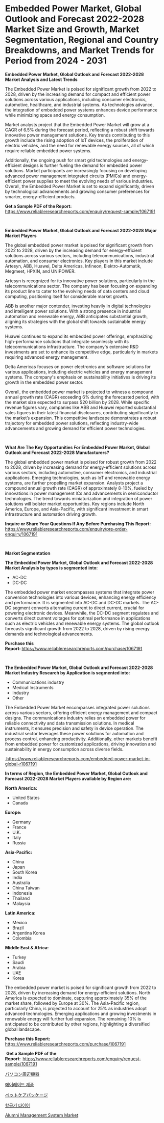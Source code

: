 <p><h1>Embedded Power Market, Global Outlook and Forecast 2022-2028 Market Size and Growth, Market Segmentation, Regional and Country Breakdowns, and Market Trends for Period from 2024 -  2031</h1></p><p><strong>Embedded Power Market, Global Outlook and Forecast 2022-2028 Market Analysis and Latest Trends</strong></p>
<p><p>The Embedded Power Market is poised for significant growth from 2022 to 2028, driven by the increasing demand for compact and efficient power solutions across various applications, including consumer electronics, automotive, healthcare, and industrial systems. As technologies advance, the integration of embedded power systems enhances device performance while minimizing space and energy consumption. </p><p>Market analysts project that the Embedded Power Market will grow at a CAGR of 6.5% during the forecast period, reflecting a robust shift towards innovative power management solutions. Key trends contributing to this growth include the rising adoption of IoT devices, the proliferation of electric vehicles, and the need for renewable energy sources, all of which require reliable embedded power systems. </p><p>Additionally, the ongoing push for smart grid technologies and energy-efficient designs is further fueling the demand for embedded power solutions. Market participants are increasingly focusing on developing advanced power management integrated circuits (PMICs) and energy-efficient power supplies to meet the evolving needs of various industries. Overall, the Embedded Power Market is set to expand significantly, driven by technological advancements and growing consumer preferences for smarter, energy-efficient products.</p></p>
<p><strong>Get a Sample PDF of the Report:&nbsp;</strong> <a href="https://www.reliableresearchreports.com/enquiry/request-sample/1067191">https://www.reliableresearchreports.com/enquiry/request-sample/1067191</a></p>
<p>&nbsp;</p>
<p><strong>Embedded Power Market, Global Outlook and Forecast 2022-2028 Major Market Players</strong></p>
<p><p>The global embedded power market is poised for significant growth from 2022 to 2028, driven by the increasing demand for energy-efficient solutions across various sectors, including telecommunications, industrial automation, and consumer electronics. Key players in this market include Artesyn, ABB, Huawei, Delta Americas, Infineon, Elektro-Automatik, Megmeet, HPXIN, and UNIPOWER.</p><p>Artesyn is recognized for its innovative power solutions, particularly in the telecommunications sector. The company has been focusing on expanding its product line to cater to the evolving needs of data centers and cloud computing, positioning itself for considerable market growth.</p><p>ABB is another major contender, investing heavily in digital technologies and intelligent power solutions. With a strong presence in industrial automation and renewable energy, ABB anticipates substantial growth, aligning its strategies with the global shift towards sustainable energy systems.</p><p>Huawei continues to expand its embedded power offerings, emphasizing high-performance solutions that integrate seamlessly with its telecommunications infrastructure. The company's extensive R&D investments are set to enhance its competitive edge, particularly in markets requiring advanced energy management.</p><p>Delta Americas focuses on power electronics and software solutions for various applications, including electric vehicles and energy management systems. The company's emphasis on sustainability initiatives is driving its growth in the embedded power sector.</p><p>Overall, the embedded power market is projected to witness a compound annual growth rate (CAGR) exceeding 6% during the forecasted period, with the market size expected to surpass $20 billion by 2028. While specific revenue figures vary, companies like ABB and Huawei reported substantial sales figures in their latest financial disclosures, contributing significantly to the market’s expansion. This competitive landscape demonstrates a robust trajectory for embedded power solutions, reflecting industry-wide advancements and growing demand for efficient power technologies.</p></p>
<p>&nbsp;</p>
<p><strong>What Are The Key Opportunities For Embedded Power Market, Global Outlook and Forecast 2022-2028 Manufacturers?</strong></p>
<p><p>The global embedded power market is poised for robust growth from 2022 to 2028, driven by increasing demand for energy-efficient solutions across various sectors, including automotive, consumer electronics, and industrial applications. Emerging technologies, such as IoT and renewable energy systems, are further propelling market expansion. Analysts project a compound annual growth rate (CAGR) of approximately 8-10%, fueled by innovations in power management ICs and advancements in semiconductor technologies. The trend towards miniaturization and integration of power solutions will bolster market opportunities. Key regions include North America, Europe, and Asia-Pacific, with significant investment in smart infrastructure and automation driving growth.</p></p>
<p><strong>Inquire or Share Your Questions If Any Before Purchasing This Report:</strong> <a href="https://www.reliableresearchreports.com/enquiry/pre-order-enquiry/1067191">https://www.reliableresearchreports.com/enquiry/pre-order-enquiry/1067191</a></p>
<p>&nbsp;</p>
<p><strong>Market Segmentation</strong></p>
<p><strong>The Embedded Power Market, Global Outlook and Forecast 2022-2028 Market Analysis by types is segmented into:</strong></p>
<p><ul><li>AC-DC</li><li>DC-DC</li></ul></p>
<p><p>The embedded power market encompasses systems that integrate power conversion technologies into various devices, enhancing energy efficiency and performance. It is segmented into AC-DC and DC-DC markets. The AC-DC segment converts alternating current to direct current, crucial for powering electronic devices. Meanwhile, the DC-DC segment regulates and converts direct current voltages for optimal performance in applications such as electric vehicles and renewable energy systems. The global outlook forecasts significant growth from 2022 to 2028, driven by rising energy demands and technological advancements.</p></p>
<p><strong>Purchase this Report:&nbsp;</strong><a href="https://www.reliableresearchreports.com/purchase/1067191">https://www.reliableresearchreports.com/purchase/1067191</a></p>
<p>&nbsp;</p>
<p><strong>The Embedded Power Market, Global Outlook and Forecast 2022-2028 Market Industry Research by Application is segmented into:</strong></p>
<p><ul><li>Communications industry</li><li>Medical Instruments</li><li>Industry</li><li>Other</li></ul></p>
<p><p>The Embedded Power Market encompasses integrated power solutions across various sectors, offering efficient energy management and compact designs. The communications industry relies on embedded power for reliable connectivity and data transmission solutions. In medical instruments, it ensures precision and safety in device operation. The industrial sector leverages these power solutions for automation and process control, enhancing productivity. Additionally, other markets benefit from embedded power for customized applications, driving innovation and sustainability in energy consumption across diverse fields.</p></p>
<p><a href="https://www.reliableresearchreports.com/embedded-power-market-in-global-r1067191">&nbsp;https://www.reliableresearchreports.com/embedded-power-market-in-global-r1067191</a></p>
<p><strong>In terms of Region, the Embedded Power Market, Global Outlook and Forecast 2022-2028 Market Players available by Region are:</strong></p>
<p>
    <p> <strong> North America: </strong>
        <ul>
            <li>United States</li>
            <li>Canada</li>
        </ul>
        </p> 
    <p> <strong> Europe: </strong>
        <ul>
            <li>Germany</li>
            <li>France</li>
            <li>U.K.</li>
            <li>Italy</li>
            <li>Russia</li>
        </ul>
        </p> 
    <p> <strong> Asia-Pacific: </strong>
        <ul>
            <li>China</li>
            <li>Japan</li>
            <li>South Korea</li>
            <li>India</li>
            <li>Australia</li>
            <li>China Taiwan</li>
            <li>Indonesia</li>
            <li>Thailand</li>
            <li>Malaysia</li>
        </ul>
        </p> 
    <p> <strong> Latin America: </strong>
        <ul>
            <li>Mexico</li>
            <li>Brazil</li>
            <li>Argentina Korea</li>
            <li>Colombia</li>
        </ul>
        </p> 
    <p> <strong> Middle East & Africa: </strong>
        <ul>
            <li>Turkey</li>
            <li>Saudi</li>
            <li>Arabia</li>
            <li>UAE</li>
            <li>Korea</li>
        </ul>
    </p>
    </p>
<p><p>The embedded power market is poised for significant growth from 2022 to 2028, driven by increasing demand for energy-efficient solutions. North America is expected to dominate, capturing approximately 35% of the market share, followed by Europe at 30%. The Asia-Pacific region, particularly China, is projected to account for 25% as industries adopt advanced technologies. Emerging applications and growing investments in renewable energy will further fuel expansion. The remaining 10% is anticipated to be contributed by other regions, highlighting a diversified global landscape.</p></p>
<p><strong>Purchase this Report: </strong><a href="https://www.reliableresearchreports.com/purchase/1067191">https://www.reliableresearchreports.com/purchase/1067191</a></p>
<p>&nbsp;<strong>Get a Sample PDF of the Report:&nbsp;&nbsp;</strong><a href="https://www.reliableresearchreports.com/enquiry/request-sample/1067191">https://www.reliableresearchreports.com/enquiry/request-sample/1067191</a></p>
<p><strong></strong></p>
<p><p><a href="https://medium.com/@camron674/pc%E5%91%A8%E8%BE%BA%E6%A9%9F%E5%99%A8%E5%B8%82%E5%A0%B4-2024%E5%B9%B4%E3%81%8B%E3%82%892031%E5%B9%B4%E3%81%BE%E3%81%A7%E3%81%AE%E3%82%B0%E3%83%AD%E3%83%BC%E3%83%90%E3%83%AB%E5%B8%82%E5%A0%B4%E3%81%AE%E6%B4%9E%E5%AF%9F%E3%81%A8%E8%B2%A9%E5%A3%B2%E5%8B%95%E5%90%91-3d96adfbfbaa">パソコン周辺機器</a></p><p><a href="https://medium.com/@zolajenkins98/%EC%84%B8%EA%B3%84-%EC%97%90%EC%96%B4%EB%A0%88%EC%9D%B4%EB%93%9C-%EC%A0%9C%ED%92%88-%EC%8B%9C%EC%9E%A5-%ED%8A%B8%EB%A0%8C%EB%93%9C-%EB%B6%84%EC%84%9D-%EB%B0%8F-%ED%96%A5%ED%9B%84-%EC%84%B1%EC%9E%A5-%EC%A0%84%EB%A7%9D-2024-2031-192c10c889fd">에어레이드 제품</a></p><p><a href="https://medium.com/@camron674/%E3%83%9A%E3%83%83%E3%83%88%E3%82%B1%E3%82%A2%E5%8C%85%E8%A3%85%E5%B8%82%E5%A0%B4%E3%82%B7%E3%82%A7%E3%82%A2%E3%81%A8%E6%96%B0%E3%81%97%E3%81%84%E3%83%88%E3%83%AC%E3%83%B3%E3%83%89%E5%88%86%E6%9E%90-%E3%82%BF%E3%82%A4%E3%83%97-%E5%BF%9C%E7%94%A8-%E6%9C%80%E7%B5%82%E4%BD%BF%E7%94%A8%E3%81%AB%E3%82%88%E3%82%8B-2024%E5%B9%B4%E3%81%8B%E3%82%892031%E5%B9%B4%E3%81%BE%E3%81%A7%E3%81%AE%E4%BA%88%E6%B8%AC%E3%81%AB%E3%81%A4%E3%81%84%E3%81%A6-0207ffac0b24">ペットケアパッケージ</a></p><p><a href="https://medium.com/@zolajenkins98/%ED%95%AD%EA%B3%B5%EA%B8%B0-%ED%83%80%EC%9D%B4%EC%96%B4-%EC%8B%9C%EC%9E%A5-%EA%B7%9C%EB%AA%A8%EC%97%90-%EB%8C%80%ED%95%9C-%ED%86%B5%EC%B0%B0%EB%A0%A5-2024%EB%85%84%EB%B6%80%ED%84%B0-2031%EB%85%84%EA%B9%8C%EC%A7%80-13-2-%EC%9D%98-%EC%97%B0%ED%8F%89%EA%B7%A0-%EC%84%B1%EC%9E%A5%EB%A5%A0-cagr-%EB%A1%9C-%ED%99%95%EC%9E%A5%EB%90%98%EA%B3%A0-%EC%9E%88%EC%8A%B5%EB%8B%88%EB%8B%A4-91fe210b41ef">항공기 타이어</a></p><p><a href="https://www.linkedin.com/pulse/global-alumni-management-system-market-projected-grow-cagr-eqeyc?trackingId=DeICghQgTS6htwmnbeqhwQ%3D%3D">Alumni Management System Market</a></p></p>